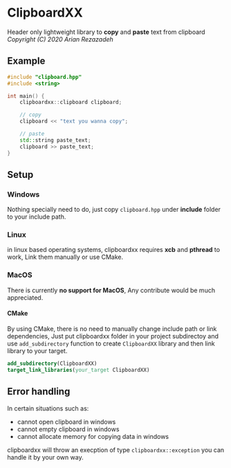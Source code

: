 # ClipboardXX
Header only lightweight library to **copy** and **paste** text from clipboard  
*Copyright (C) 2020 Arian Rezazadeh*

## Example
```C++
#include "clipboard.hpp"
#include <string>

int main() {
    clipboardxx::clipboard clipboard;

    // copy
    clipboard << "text you wanna copy";

    // paste
    std::string paste_text;
    clipboard >> paste_text;
}
```

## Setup

### Windows
Nothing specially need to do, just copy `clipboard.hpp` under **include** folder to your include path.

### Linux
in linux based operating systems, clipboardxx requires **xcb** and **pthread** to work, Link them manually or use CMake. 

### MacOS
There is currently **no support for MacOS**, Any contribute would be much appreciated.

#### CMake
By using CMake, there is no need to manually change include path or link dependencies, Just put clipboardxx folder in your project subdirectoy and use `add_subdirectory` function to create `ClipboardXX` library and then link library to your target.
```cmake
add_subdirectory(ClipboardXX)
target_link_libraries(your_target ClipboardXX)
```
## Error handling
In certain situations such as:  
- cannot open clipboard in windows
- cannot empty clipboard in windows
- cannot allocate memory for copying data in windows

clipboardxx will throw an execption of type `clipboardxx::exception` you can handle it by your own way.
